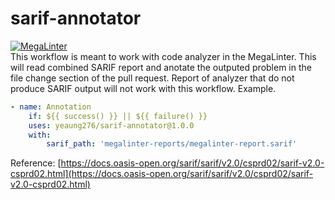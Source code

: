 # sarif-annotator 
[![MegaLinter](https://github.com/yeaung276/sarif-annotator/workflows/MegaLinter/badge.svg?branch=main)](https://github.com/yeaung276/sarif-annotator/actions?query=workflow%3AMegaLinter+branch%3Amain)
<br>
This workflow is meant to work with code analyzer in the MegaLinter. This will read combined SARIF report and anotate the outputed problem in the file change section of the pull request. Report of analyzer that do not produce SARIF output will not work with this workflow.
Example.
```yml
- name: Annotation
    if: ${{ success() }} || ${{ failure() }}
    uses: yeaung276/sarif-annotator@1.0.0
    with: 
        sarif_path: 'megalinter-reports/megalinter-report.sarif'
```
Reference: [https://docs.oasis-open.org/sarif/sarif/v2.0/csprd02/sarif-v2.0-csprd02.html](https://docs.oasis-open.org/sarif/sarif/v2.0/csprd02/sarif-v2.0-csprd02.html)
